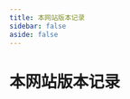 ```yaml
---
title: 本网站版本记录
sidebar: false
aside: false
---
```


# 本网站版本记录

<!-- + 2025011 建立初始化网站
    初始化，准备内容主题
+ 2025011 两篇文章
    - learn 【VitePress Sidebar 动态侧边栏插件】学习使用
    - note 【本网站版本记录】  以后对网站调整修订记录
+ 20250112 搭建自动化发布、调整outline展示层级
    - learn [vitepress 部署发布到github pages](/learn/20250112_vitepress_deploy_to_gitpages)
+ 20250204 
	+ 调整使用 Obsidian 写文档，docs可以直接在软件中写
	+ 增加文章【个人博客系统的想法】

## git 提交记录 -->

<GitTimeline />